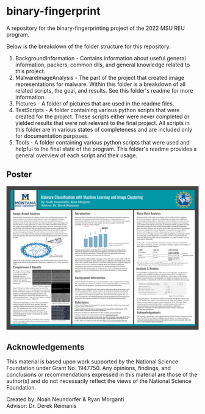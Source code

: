 # binary-fingerprint
A repository for the binary-fingerprinting project of the 2022 MSU REU program.  

Below is the breakdown of the folder structure for this repository.  
1. BackgroundInformation - Contains information about useful general information, packers, common dlls, and general knowledge related to this project.
2. MalwareImageAnalysis - The part of the project that created image representations for malware. Within this folder is a breakdown of all related scripts, the goal, and results. See this folder's readme for more information.
3. Pictures - A folder of pictures that are used in the readme files.
4. TestScripts - A folder containing various python scripts that were created for the project. These scripts either were never completed or yielded results that were not relevant to the final project. All scripts in this folder are in various states of completeness and are included only for documentation purposes.
5. Tools - A folder containing various python scripts that were used and helpful to the final state of the program. This folder's readme provides a general overview of each script and their usage.  

## Poster
![Poster](Pictures/Poster.PNG)

## Acknowledgements
This material is based upon work supported by the National Science Foundation under Grant No. 1947750. Any opinions, findings, and conclusions or recommendations expressed in this material are those of the author(s) and do not necessarily reflect the views of the National Science Foundation.  

Created by: Noah Neundorfer & Ryan Morganti  
Advisor: Dr. Derek Reimanis
